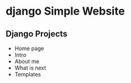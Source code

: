 # django Simple Website

## Django Projects

- Home page
- Intro
- About me
- What is next
- Templates

